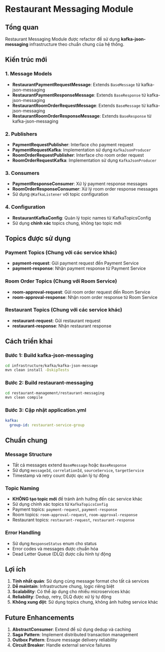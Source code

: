 # Restaurant Messaging Module

## Tổng quan

Restaurant Messaging Module được refactor để sử dụng **kafka-json-messaging** infrastructure theo chuẩn chung của hệ thống.

## Kiến trúc mới

### 1. Message Models
- **RestaurantPaymentRequestMessage**: Extends `BaseMessage` từ kafka-json-messaging
- **RestaurantPaymentResponseMessage**: Extends `BaseResponse` từ kafka-json-messaging  
- **RestaurantRoomOrderRequestMessage**: Extends `BaseMessage` từ kafka-json-messaging
- **RestaurantRoomOrderResponseMessage**: Extends `BaseResponse` từ kafka-json-messaging

### 2. Publishers
- **PaymentRequestPublisher**: Interface cho payment request
- **PaymentRequestKafka**: Implementation sử dụng `KafkaJsonProducer`
- **RoomOrderRequestPublisher**: Interface cho room order request
- **RoomOrderRequestKafka**: Implementation sử dụng `KafkaJsonProducer`

### 3. Consumers
- **PaymentResponseConsumer**: Xử lý payment response messages
- **RoomOrderResponseConsumer**: Xử lý room order response messages
- Sử dụng `@KafkaListener` với topic configuration

### 4. Configuration
- **RestaurantKafkaConfig**: Quản lý topic names từ KafkaTopicsConfig
- Sử dụng **chính xác** topics chung, không tạo topic mới

## Topics được sử dụng

### Payment Topics (Chung với các service khác)
- **payment-request**: Gửi payment request đến Payment Service
- **payment-response**: Nhận payment response từ Payment Service

### Room Order Topics (Chung với Room Service)
- **room-approval-request**: Gửi room order request đến Room Service
- **room-approval-response**: Nhận room order response từ Room Service

### Restaurant Topics (Chung với các service khác)
- **restaurant-request**: Gửi restaurant request
- **restaurant-response**: Nhận restaurant response

## Cách triển khai

### Bước 1: Build kafka-json-messaging
```bash
cd infrastructure/kafka/kafka-json-message
mvn clean install -DskipTests
```

### Bước 2: Build restaurant-messaging
```bash
cd restaurant-management/restaurant-messaging
mvn clean compile
```

### Bước 3: Cập nhật application.yml
```yaml
kafka:
  group-id: restaurant-service-group
```

## Chuẩn chung

### Message Structure
- Tất cả messages extend `BaseMessage` hoặc `BaseResponse`
- Sử dụng `messageId`, `correlationId`, `sourceService`, `targetService`
- Timestamp và retry count được quản lý tự động

### Topic Naming
- **KHÔNG tạo topic mới** để tránh ảnh hưởng đến các service khác
- Sử dụng chính xác topics từ `KafkaTopicsConfig`
- Payment topics: `payment-request`, `payment-response`
- Room topics: `room-approval-request`, `room-approval-response`
- Restaurant topics: `restaurant-request`, `restaurant-response`

### Error Handling
- Sử dụng `ResponseStatus` enum cho status
- Error codes và messages được chuẩn hóa
- Dead Letter Queue (DLQ) được cấu hình tự động

## Lợi ích

1. **Tính nhất quán**: Sử dụng cùng message format cho tất cả services
2. **Dễ maintain**: Infrastructure chung, logic riêng biệt
3. **Scalability**: Có thể áp dụng cho nhiều microservices khác
4. **Reliability**: Dedup, retry, DLQ được xử lý tự động
5. **Không xung đột**: Sử dụng topics chung, không ảnh hưởng service khác

## Future Enhancements

1. **AbstractConsumer**: Extend để sử dụng dedup và caching
2. **Saga Pattern**: Implement distributed transaction management
3. **Outbox Pattern**: Ensure message delivery reliability
4. **Circuit Breaker**: Handle external service failures
